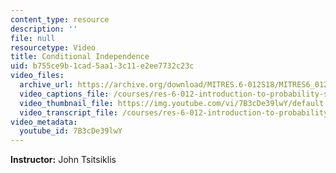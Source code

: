 ```yaml
---
content_type: resource
description: ''
file: null
resourcetype: Video
title: Conditional Independence
uid: b755ce9b-1cad-5aa1-3c11-e2ee7732c23c
video_files:
  archive_url: https://archive.org/download/MITRES.6-012S18/MITRES6_012S18_L03-05_300k.mp4
  video_captions_file: /courses/res-6-012-introduction-to-probability-spring-2018/15b385f1ec1851d6a774a8d1ac15860a_7B3cDe39lwY.vtt
  video_thumbnail_file: https://img.youtube.com/vi/7B3cDe39lwY/default.jpg
  video_transcript_file: /courses/res-6-012-introduction-to-probability-spring-2018/e4d268c34e644c731fa77e22196538db_7B3cDe39lwY.pdf
video_metadata:
  youtube_id: 7B3cDe39lwY
---
```


**Instructor:** John Tsitsiklis